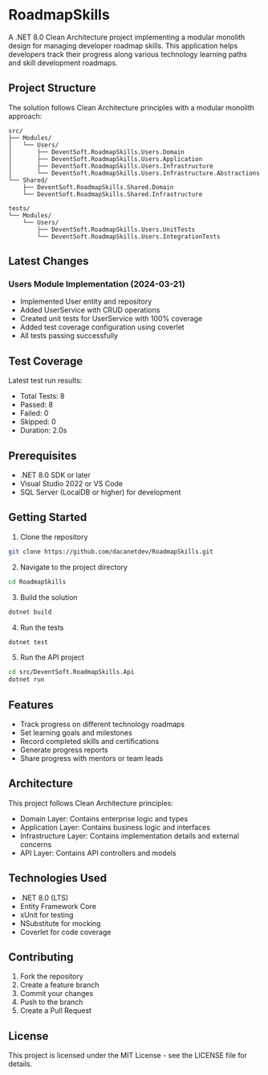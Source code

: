 # RoadmapSkills

A .NET 8.0 Clean Architecture project implementing a modular monolith design for managing developer roadmap skills. This application helps developers track their progress along various technology learning paths and skill development roadmaps.

## Project Structure

The solution follows Clean Architecture principles with a modular monolith approach:

```
src/
├── Modules/
│   └── Users/
│       ├── DeventSoft.RoadmapSkills.Users.Domain
│       ├── DeventSoft.RoadmapSkills.Users.Application
│       ├── DeventSoft.RoadmapSkills.Users.Infrastructure
│       └── DeventSoft.RoadmapSkills.Users.Infrastructure.Abstractions
└── Shared/
    ├── DeventSoft.RoadmapSkills.Shared.Domain
    └── DeventSoft.RoadmapSkills.Shared.Infrastructure

tests/
└── Modules/
    └── Users/
        ├── DeventSoft.RoadmapSkills.Users.UnitTests
        └── DeventSoft.RoadmapSkills.Users.IntegrationTests
```

## Latest Changes

### Users Module Implementation (2024-03-21)
- Implemented User entity and repository
- Added UserService with CRUD operations
- Created unit tests for UserService with 100% coverage
- Added test coverage configuration using coverlet
- All tests passing successfully

## Test Coverage

Latest test run results:
- Total Tests: 8
- Passed: 8
- Failed: 0
- Skipped: 0
- Duration: 2.0s

## Prerequisites

- .NET 8.0 SDK or later
- Visual Studio 2022 or VS Code
- SQL Server (LocalDB or higher) for development

## Getting Started

1. Clone the repository
```bash
git clone https://github.com/dacanetdev/RoadmapSkills.git
```

2. Navigate to the project directory
```bash
cd RoadmapSkills
```

3. Build the solution
```bash
dotnet build
```

4. Run the tests
```bash
dotnet test
```

5. Run the API project
```bash
cd src/DeventSoft.RoadmapSkills.Api
dotnet run
```

## Features

- Track progress on different technology roadmaps
- Set learning goals and milestones
- Record completed skills and certifications
- Generate progress reports
- Share progress with mentors or team leads

## Architecture

This project follows Clean Architecture principles:

- Domain Layer: Contains enterprise logic and types
- Application Layer: Contains business logic and interfaces
- Infrastructure Layer: Contains implementation details and external concerns
- API Layer: Contains API controllers and models

## Technologies Used

- .NET 8.0 (LTS)
- Entity Framework Core
- xUnit for testing
- NSubstitute for mocking
- Coverlet for code coverage

## Contributing

1. Fork the repository
2. Create a feature branch
3. Commit your changes
4. Push to the branch
5. Create a Pull Request

## License

This project is licensed under the MIT License - see the LICENSE file for details.
